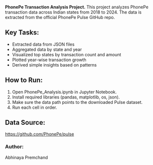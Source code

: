 **PhonePe Transaction Analysis Project.**
This project analyzes PhonePe transaction data across Indian states from 2018 to 2024. The data is extracted from the official PhonePe Pulse GitHub repo.

## Key Tasks:
- Extracted data from JSON files
- Aggregated data by state and year
- Visualized top states by transaction count and amount
- Plotted year-wise transaction growth
- Derived simple insights based on patterns

## How to Run:
1. Open PhonePe_Analysis.ipynb in Jupyter Notebook.
2. Install required libraries (pandas, matplotlib, os, json).
3. Make sure the data path points to the downloaded Pulse dataset.
4. Run each cell in order.

## Data Source:
https://github.com/PhonePe/pulse

### Author:
Abhinaya Premchand

